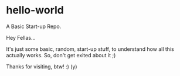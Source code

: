 # hello-world
A Basic Start-up Repo.


Hey Fellas...

It's just some basic, random, start-up stuff, to understand how all this actually works. So, don't get exited about it ;)



Thanks for visiting, btw! :) (y)
